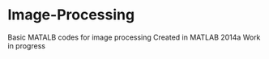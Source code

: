 # Image-Processing
 Basic MATALB codes for image processing
 Created in MATLAB 2014a
 Work in progress
